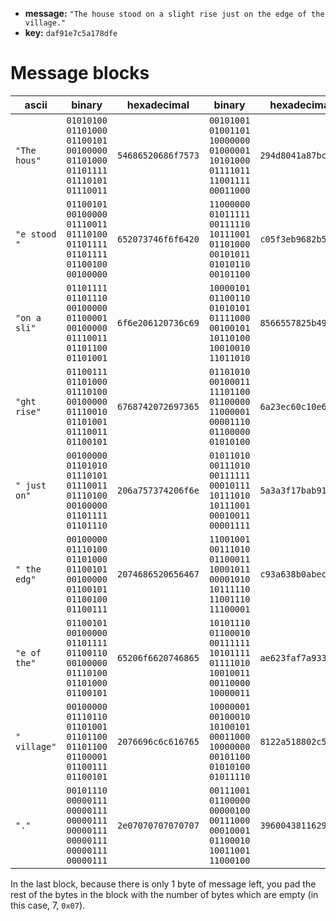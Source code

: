 * **message:** `"The house stood on a slight rise just on the edge of the village."`
* **key:** `daf91e7c5a178dfe`

# Message blocks
| ascii | binary | hexadecimal | binary | hexadecimal |
| ----- | ------ | ----------- | ------ | ----------- |
| `"The hous"` | `01010100 01101000 01100101 00100000 01101000 01101111 01110101 01110011` | `54686520686f7573` | `00101001 01001101 10000000 01000001 10101000 01111011 11001111 00011000` | `294d8041a87bcf18`
| `"e stood "` | `01100101 00100000 01110011 01110100 01101111 01101111 01100100 00100000` | `652073746f6f6420` | `11000000 01011111 00111110 10111001 01101000 00101011 01010110 00101100` | `c05f3eb9682b562c`
| `"on a sli"` | `01101111 01101110 00100000 01100001 00100000 01110011 01101100 01101001` | `6f6e206120736c69` | `10000101 01100110 01010101 01111000 00100101 10110100 10010010 11011010` | `8566557825b492da`
| `"ght rise"` | `01100111 01101000 01110100 00100000 01110010 01101001 01110011 01100101` | `6768742072697365` | `01101010 00100011 11101100 01100000 11000001 00001110 01100000 01010100` | `6a23ec60c10e6054`
| `" just on"` | `00100000 01101010 01110101 01110011 01110100 00100000 01101111 01101110` | `206a757374206f6e` | `01011010 00111010 00111111 00010111 10111010 10111001 00010011 00001111` | `5a3a3f17bab9130f`
| `" the edg"` | `00100000 01110100 01101000 01100101 00100000 01100101 01100100 01100111` | `2074686520656467` | `11001001 00111010 01100011 10001011 00001010 10111110 11001110 11100001` | `c93a638b0abecee1`
| `"e of the"` | `01100101 00100000 01101111 01100110 00100000 01110100 01101000 01100101` | `65206f6620746865` | `10101110 01100010 00111111 10101111 01111010 10010011 00110000 10000011` | `ae623faf7a933083`
| `" village"` | `00100000 01110110 01101001 01101100 01101100 01100001 01100111 01100101` | `2076696c6c616765` | `10000001 00100010 10100101 00011000 10000000 00101100 01010100 01011110` | `8122a518802c545e`
| `"."`        | `00101110 00000111 00000111 00000111 00000111 00000111 00000111 00000111` | `2e07070707070707` | `00111001 01100000 00000100 00111000 00010001 01100010 10011001 11000100` | `39600438116299c4`

In the last block, because there is only 1 byte of message left, you pad the rest of the bytes in the block with the number of bytes which are empty (in this case, 7, `0x07`).
